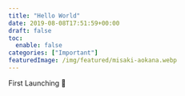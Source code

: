 ```yaml
---
title: "Hello World"
date: 2019-08-08T17:51:59+00:00
draft: false
toc:
  enable: false
categories: ["Important"]
featuredImage: /img/featured/misaki-aokana.webp
---
```


First Launching 🙂